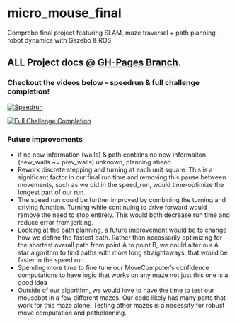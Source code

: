 # micro_mouse_final
Comprobo final project featuring SLAM, maze traversal + path planning, robot dynamics with Gazebo &amp; ROS

## ALL Project docs @ [GH-Pages Branch](https://github.com/aramachandran7/micro_mouse_final/tree/gh-pages).

### Checkout the videos below - speedrun & full challenge completion!

[![Speedrun](https://img.youtube.com/vi/Khu0GxKtttg/0.jpg)](https://www.youtube.com/watch?v=Khu0GxKtttg )

[![Full Challenge Completion](https://img.youtube.com/vi/e3KHShxfUm0/0.jpg)](https://www.youtube.com/watch?v=e3KHShxfUm0 )


### Future improvements
- if no new information (walls) & path contains no new informaiton (new_walls ~= prev_walls) unknown, planning ahead 
- Rework discrete stepping and turning at each unit square. This is a significant factor in our final run time and removing this pause between movements, such as we did in the speed_run, would time-optimize the longest part of our run.
- The speed run could be further improved by combining the turning and driving function. Turning while continuing to drive forward would remove the need to stop entirely. This would both decrease run time and reduce error from jerking.
- Looking at the path planning, a future improvement would be to change how we define the fastest path. Rather than necassarily optimizing for the shortest overall path from point A to point B, we could alter our A star algorithm to find paths with more long straightaways, that would be faster in the speed run.
- Spending more time to fine tune our MoveComputer’s confidence computations to have logic that works on any maze not just this one is a good idea 
- Outside of our algorithm, we would love to have the time to test our mousebot in a few different mazes. Our code likely has many parts that work for this maze alone. Testing other mazes is a necessity for robust move computation and pathplanning.
